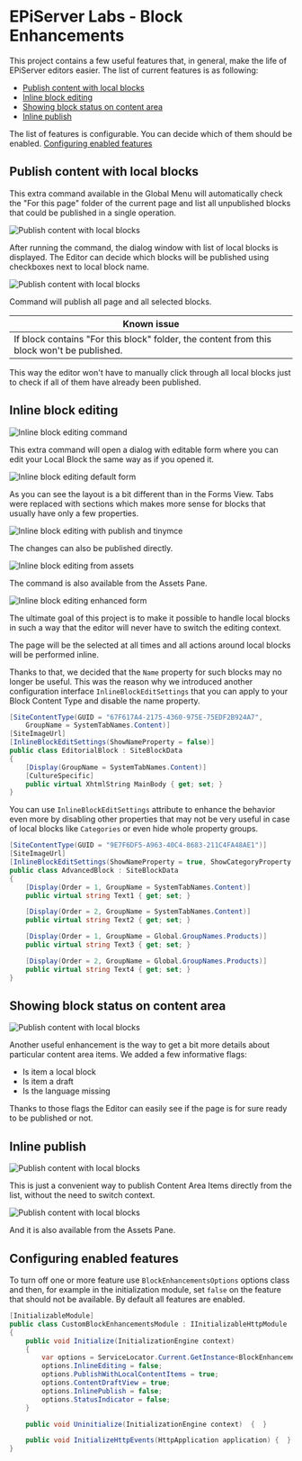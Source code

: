# EPiServer Labs - Block Enhancements

This project contains a few useful features that, in general, make the life of EPiServer editors easier.
The list of current features is as following:
* [Publish content with local blocks](#publish-content-with-local-blocks)<br>
* [Inline block editing](#inline-block-editing)<br>
* [Showing block status on content area](#showing-block-status-on-content-area)<br>
* [Inline publish](#inline-publish)<br>

The list of features is configurable. You can decide which of them should be enabled.
[Configuring enabled features](#configuring-enabled-features)<br>

## Publish content with local blocks

This extra command available in the Global Menu will automatically check the "For this page" 
folder of the current page and list all unpublished blocks that could be published in a single operation.

![Publish content with local blocks](assets/docsimages/publish_with_local_items.png)

After running the command, the dialog window with list of local blocks is displayed. 
The Editor can decide which blocks will be published using checkboxes next to local block name.

![Publish content with local blocks](assets/docsimages/publish_with_local_items_dialog.png)

Command will publish all page and all selected blocks.

Known issue |
------------ |
If block contains "For this block" folder, the content from this block won't be published. |

This way the editor won't have to manually click through all local blocks just to check if all of them have already been published.

## Inline block editing

![Inline block editing command](assets/docsimages/inline_edit.png)

This extra command will open a dialog with editable form where you can edit your Local Block the same way as if you opened it.

![Inline block editing default form](assets/docsimages/inline_edit_advanced_block.png)

As you can see the layout is a bit different than in the Forms View. Tabs were replaced with sections which makes more sense for blocks that usually have only a few properties.

![Inline block editing with publish and tinymce](assets/docsimages/inline_edit_Editorial_block.png)

The changes can also be published directly.

![Inline block editing from assets](assets/docsimages/inline_edit_from_blocks_component.png)

The command is also available from the Assets Pane.

![Inline block editing enhanced form](assets/docsimages/inline_edit_dialog.png)

The ultimate goal of this project is to make it possible to handle local blocks in such a way that the editor will never have to switch the editing context. 

The page will be the selected at all times and all actions around local blocks will be performed inline.

Thanks to that, we decided that the `Name` property for such blocks may no longer be useful. This was the reason why we introduced another configuration interface `InlineBlockEditSettings` that you can apply to your Block Content Type and disable the name property. 

```csharp
[SiteContentType(GUID = "67F617A4-2175-4360-975E-75EDF2B924A7",
    GroupName = SystemTabNames.Content)]
[SiteImageUrl]
[InlineBlockEditSettings(ShowNameProperty = false)]
public class EditorialBlock : SiteBlockData
{
    [Display(GroupName = SystemTabNames.Content)]
    [CultureSpecific]
    public virtual XhtmlString MainBody { get; set; }
}
```

You can use `InlineBlockEditSettings` attribute to enhance the behavior even more by disabling other properties that may not be very useful in case of local blocks like `Categories` or even hide whole property groups.

```csharp
[SiteContentType(GUID = "9E7F6DF5-A963-40C4-8683-211C4FA48AE1")]
[SiteImageUrl]
[InlineBlockEditSettings(ShowNameProperty = true, ShowCategoryProperty = true, HiddenGroups = "")]
public class AdvancedBlock : SiteBlockData
{
    [Display(Order = 1, GroupName = SystemTabNames.Content)]
    public virtual string Text1 { get; set; }

    [Display(Order = 2, GroupName = SystemTabNames.Content)]
    public virtual string Text2 { get; set; }

    [Display(Order = 1, GroupName = Global.GroupNames.Products)]
    public virtual string Text3 { get; set; }

    [Display(Order = 2, GroupName = Global.GroupNames.Products)]
    public virtual string Text4 { get; set; }
}
```


## Showing block status on content area

![Publish content with local blocks](assets/docsimages/contentarea_statuses.png)

Another useful enhancement is the way to get a bit more details about particular content area items.
We added a few informative flags:
* Is item a local block
* Is item a draft
* Is the language missing

Thanks to those flags the Editor can easily see if the page is for sure ready to be published or not.

## Inline publish

![Publish content with local blocks](assets/docsimages/inline_publish.png)

This is just a convenient way to publish Content Area Items directly from the list, without the need to switch context.

![Publish content with local blocks](assets/docsimages/inline_publish_from_blocks_component.png)

And it is also available from the Assets Pane.

## Configuring enabled features
 
 To turn off one or more feature use `BlockEnhancementsOptions` options class and then, for example in the initialization module, set `false` on the feature that should not be available. By default all features are enabled. 
 
```csharp
[InitializableModule]
public class CustomBlockEnhancementsModule : IInitializableHttpModule
{
    public void Initialize(InitializationEngine context)
    {
        var options = ServiceLocator.Current.GetInstance<BlockEnhancementsOptions>();
        options.InlineEditing = false;
        options.PublishWithLocalContentItems = true;
        options.ContentDraftView = true;
        options.InlinePublish = false;
        options.StatusIndicator = false;
    }

    public void Uninitialize(InitializationEngine context)  {  }

    public void InitializeHttpEvents(HttpApplication application) {  }
}
 ```
